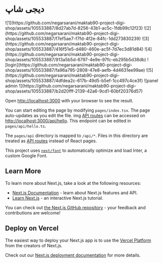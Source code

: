 <h1>دیجی شاپ</h1>
![1](https://github.com/negarsarani/maktab90-project-digi-shop/assets/105533887/8d27ab7d-8256-43b1-ac5c-1fdb99c12f23)
![2](https://github.com/negarsarani/maktab90-project-digi-shop/assets/105533887/f7ef5ae7-f7fd-4f2e-84fc-1dd273830239)
![3](https://github.com/negarsarani/maktab90-project-digi-shop/assets/105533887/416f51e5-d480-460e-ac5f-7d7ec3d81d84)
![4](https://github.com/negarsarani/maktab90-project-digi-shop/assets/105533887/913a5b5d-6797-4e9e-97fc-eb295b5d38db)
![login](https://github.com/negarsarani/maktab90-project-digi-shop/assets/105533887/fa96a795-2808-47e8-aefb-4d4631ee99ae)
![5](https://github.com/negarsarani/maktab90-project-digi-shop/assets/105533887/4dfdea2c-617b-49d5-b5ef-1cc497c4ce3f)
![panel admin 1](https://github.com/negarsarani/maktab90-project-digi-shop/assets/105533887/b2d20fff-2139-42a6-9cd1-60bf20376d57)


Open [http://localhost:3000](http://localhost:3000) with your browser to see the result.

You can start editing the page by modifying `pages/index.tsx`. The page auto-updates as you edit the file.
img
[API routes](https://nextjs.org/docs/api-routes/introduction) can be accessed on [http://localhost:3000/api/hello](http://localhost:3000/api/hello). This endpoint can be edited in `pages/api/hello.ts`.

The `pages/api` directory is mapped to `/api/*`. Files in this directory are treated as [API routes](https://nextjs.org/docs/api-routes/introduction) instead of React pages.

This project uses [`next/font`](https://nextjs.org/docs/basic-features/font-optimization) to automatically optimize and load Inter, a custom Google Font.

## Learn More

To learn more about Next.js, take a look at the following resources:

- [Next.js Documentation](https://nextjs.org/docs) - learn about Next.js features and API.
- [Learn Next.js](https://nextjs.org/learn) - an interactive Next.js tutorial.

You can check out [the Next.js GitHub repository](https://github.com/vercel/next.js/) - your feedback and contributions are welcome!

## Deploy on Vercel

The easiest way to deploy your Next.js app is to use the [Vercel Platform](https://vercel.com/new?utm_medium=default-template&filter=next.js&utm_source=create-next-app&utm_campaign=create-next-app-readme) from the creators of Next.js.

Check out our [Next.js deployment documentation](https://nextjs.org/docs/deployment) for more details.
